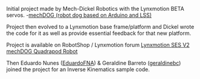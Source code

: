 Initial project made by Mech-Dickel Robotics with the Lynxmotion BETA servos.
-[mechDOG (robot dog based on Arduino and LSS)](https://www.robotshop.com/community/forum/t/mechdog-robot-dog-based-on-arduino-and-lss/65705)

Project then evolved to a Lynxmotion base frame/platform and Dickel wrote the code for it as well as provide essential feedback for that new platform.

Project is available on RobotShop / Lynxmotion forum
[Lynxmotion SES V2 mechDOG Quadrapod Robot](https://www.robotshop.com/community/forum/t/lynxmotion-ses-v2-mechdog-quadrapod-robot/78217)

Then Eduardo Nunes ([EduardoFNA](https://github.com/EduardoFNA)) & Geraldine Barreto ([geraldinebc](https://github.com/geraldinebc)) joined the project for an Inverse Kinematics sample code.
